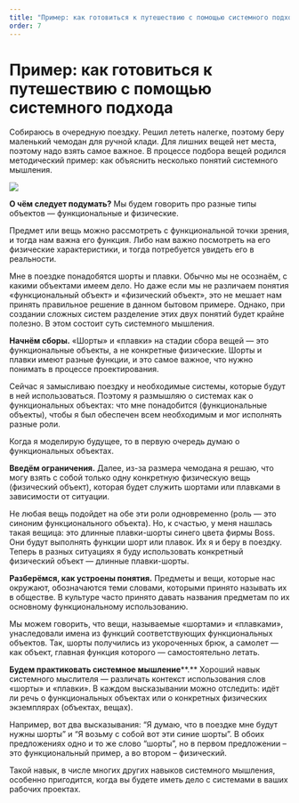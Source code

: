 ```yaml
---
title: "Пример: как готовиться к путешествию с помощью системного подхода"
order: 7
---
```


# Пример: как готовиться к путешествию с помощью системного подхода

Собираюсь в очередную поездку. Решил лететь налегке, поэтому беру маленький чемодан для ручной клади. Для лишних вещей нет места, поэтому надо взять самое важное. В процессе подбора вещей родился методический пример: как объяснить несколько понятий системного мышления.

![](/text/systems-thinking-intro-2022/2025-06-09T1050/1650/7.png)

**О чём следует подумать?** Мы будем говорить про разные типы объектов — функциональные и физические.

Предмет или вещь можно рассмотреть с функциональной точки зрения, и тогда нам важна его функция. Либо нам важно посмотреть на его физические характеристики, и тогда потребуется увидеть его в реальности.

Мне в поездке понадобятся шорты и плавки. Обычно мы не осознаём, с какими объектами имеем дело. Но даже если мы не различаем понятия «функциональный объект» и «физический объект», это не мешает нам принять правильное решение в данном бытовом примере. Однако, при создании сложных систем разделение этих двух понятий будет крайне полезно. В этом состоит суть системного мышления.

**Начнём сборы.** «Шорты» и «плавки» на стадии сбора вещей — это функциональные объекты, а не конкретные физические. Шорты и плавки имеют разные функции, и это самое важное, что нужно понимать в процессе проектирования.

Сейчас я замысливаю поездку и необходимые системы, которые будут в ней использоваться. Поэтому я размышляю о системах как о функциональных объектах: что мне понадобится (функциональные объекты), чтобы я был обеспечен всем необходимым и мог исполнять разные роли.

Когда я моделирую будущее, то в первую очередь думаю о функциональных объектах.

**Введём ограничения.** Далее, из-за размера чемодана я решаю, что могу взять с собой только одну конкретную физическую вещь (физический объект), которая будет служить шортами или плавками в зависимости от ситуации.

Не любая вещь подойдет на обе эти роли одновременно (роль — это синоним функционального объекта). Но, к счастью, у меня нашлась такая вещица: это длинные плавки-шорты синего цвета фирмы Boss. Они будут выполнять функции шорт или плавок. Их я и беру в поездку. Теперь в разных ситуациях я буду использовать конкретный физический объект — длинные плавки-шорты.

**Разберёмся, как устроены понятия.** Предметы и вещи, которые нас окружают, обозначаются теми словами, которыми принято называть их в обществе. В культуре часто принято давать названия предметам по их основному функциональному использованию.

Мы можем говорить, что вещи, называемые «шортами» и «плавками», унаследовали имена из функций соответствующих функциональных объектов. Так, шорты получились из укороченных брюк, а самолет — как объект, главная функция которого — самостоятельно летать.

**Будем практиковать системное мышление****.** Хороший навык системного мыслителя — различать контекст использования слов «шорты» и «плавки». В каждом высказывании можно отследить: идёт ли речь о функциональных объектах или о конкретных физических экземплярах (объектах, вещах).

Например, вот два высказывания: “Я думаю, что в поездке мне будут нужны шорты” и “Я возьму с собой вот эти синие шорты”. В обоих предложениях одно и то же слово “шорты”, но в первом предложении – это функциональный пример, а во втором – физический.

Такой навык, в числе многих других навыков системного мышления, особенно пригодится, когда вы будете иметь дело с системами в ваших рабочих проектах.